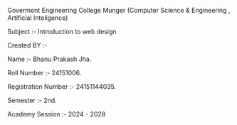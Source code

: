 Goverment Engineering College Munger
(Computer Science & Engineering , Artificial Inteligence)

Subject :- Introduction to web design

Created BY :-

Name :- Bhanu Prakash Jha.

Roll Number :- 24151006.

Registration Number :- 24151144035.

Semester :- 2nd.


Academy Session :- 2024 - 2028
